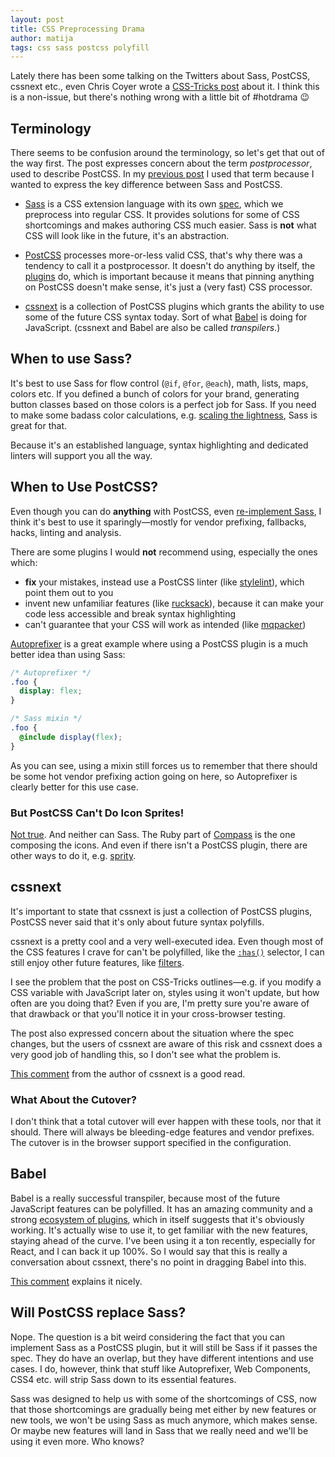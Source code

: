 ```yaml
---
layout: post
title: CSS Preprocessing Drama
author: matija
tags: css sass postcss polyfill
---
```


Lately there has been some talking on the Twitters about Sass, PostCSS, cssnext etc., even Chris Coyer wrote a [CSS-Tricks post](https://css-tricks.com/the-trouble-with-preprocessing-based-on-future-specs/) about it. I think this is a non-issue, but there's nothing wrong with a little bit of #hotdrama :wink:

## Terminology

There seems to be confusion around the terminology, so let's get that out of the way first. The post expresses concern about the term *postprocessor*, used to describe PostCSS. In my [previous post](http://twin.github.io/css-pre-vs-post-processing/) I used that term because I wanted to express the key difference between Sass and PostCSS.

  * [Sass] is a CSS extension language with its own [spec][sass-spec], which we preprocess into regular CSS. It provides solutions for some of CSS shortcomings and makes authoring CSS much easier. Sass is **not** what CSS will look like in the future, it's an abstraction.

  * [PostCSS] processes more-or-less valid CSS, that's why there was a tendency to call it a postprocessor. It doesn't do anything by itself, the [plugins][postcss-plugins] do, which is important because it means that pinning anything on PostCSS doesn't make sense, it's just a (very fast) CSS processor.

  * [cssnext] is a collection of PostCSS plugins which grants the ability to use some of the future CSS syntax today. Sort of what [Babel] is doing for JavaScript. (cssnext and Babel are also be called *transpilers*.)

## When to use Sass?

It's best to use Sass for flow control (`@if`, `@for`, `@each`), math, lists, maps, colors etc. If you defined a bunch of colors for your brand, generating button classes based on those colors is a perfect job for Sass. If you need to make some badass color calculations, e.g. [scaling the lightness], Sass is great for that.

Because it's an established language, syntax highlighting and dedicated linters will support you all the way.

## When to Use PostCSS?

Even though you can do **anything** with PostCSS, even [re-implement Sass][precss], I think it's best to use it sparingly—mostly for vendor prefixing, fallbacks, hacks, linting and analysis.

There are some plugins I would **not** recommend using, especially the ones which:

  * **fix** your mistakes, instead use a PostCSS linter (like [stylelint]), which point them out to you
  * invent new unfamiliar features (like [rucksack]), because it can make your code less accessible and break syntax highlighting
  * can't guarantee that your CSS will work as intended (like [mqpacker])

[Autoprefixer] is a great example where using a PostCSS plugin is a much better idea than using Sass:

```scss
/* Autoprefixer */
.foo {
  display: flex;
}

/* Sass mixin */
.foo {
  @include display(flex);
}
```

As you can see, using a mixin still forces us to remember that there should be some hot vendor prefixing action going on here, so Autoprefixer is clearly better for this use case.

### But PostCSS Can't Do Icon Sprites!

[Not true][sprites]. And neither can Sass. The Ruby part of [Compass] is the one composing the icons. And even if there isn't a PostCSS plugin, there are other ways to do it, e.g. [sprity].

## cssnext

It's important to state that cssnext is just a collection of PostCSS plugins, PostCSS never said that it's only about future syntax polyfills.

cssnext is a pretty cool and a very well-executed idea. Even though most of the CSS features I crave for can't be polyfilled, like the [`:has()`] selector, I can still enjoy other future features, like [filters].

I see the problem that the post on CSS-Tricks outlines—e.g. if you modify a CSS variable with JavaScript later on, styles using it won't update, but how often are you doing that? Even if you are, I'm pretty sure you're aware of that drawback or that you'll notice it in your cross-browser testing.

The post also expressed concern about the situation where the spec changes, but the users of cssnext are aware of this risk and cssnext does a very good job of handling this, so I don't see what the problem is.

[This comment][cssnext-comment] from the author of cssnext is a good read.

### What About the Cutover?

I don't think that a total cutover will ever happen with these tools, nor that it should. There will always be bleeding-edge features and vendor prefixes. The cutover is in the browser support specified in the configuration.

## Babel

Babel is a really successful transpiler, because most of the future JavaScript features can be polyfilled. It has an amazing community and a strong [ecosystem of plugins][babel-gh], which in itself suggests that it's obviously working. It's actually wise to use it, to get familiar with the new features, staying ahead of the curve. I've been using it a ton recently, especially for React, and I can back it up 100%. So I would say that this is really a conversation about cssnext, there's no point in dragging Babel into this.

[This comment][babel-comment] explains it nicely.

## Will PostCSS replace Sass?

Nope. The question is a bit weird considering the fact that you can implement Sass as a PostCSS plugin, but it will still be Sass if it passes the spec. They do have an overlap, but they have different intentions and use cases. I do, however, think that stuff like Autoprefixer, Web Components, CSS4 etc. will strip Sass down to its essential features.

Sass was designed to help us with some of the shortcomings of CSS, now that those shortcomings are gradually being met either by new features or new tools, we won't be using Sass as much anymore, which makes sense. Or maybe new features will land in Sass that we really need and we'll be using it even more. Who knows?

[sass]: http://sass-lang.com/
[sass-spec]: https://github.com/sass/sass-spec
[sass-docs]: http://sass-lang.com/documentation/file.SASS_REFERENCE.html
[scaling the lightness]: https://github.com/silvenon/generator-wbp/blob/7d33d6c472d09744bad0b6b06292c53f670d40e3/generators/app/templates/styles/_functions.scss#L14-L20
[compass]: http://compass-style.org/
[sprity]: https://www.npmjs.com/package/sprity
[postcss]: https://github.com/postcss/postcss
[postcss-plugins]: https://github.com/postcss/postcss#plugins
[precss]: https://github.com/jonathantneal/precss
[stylelint]: https://github.com/stylelint/stylelint
[rucksack]: https://github.com/simplaio/rucksack
[mqpacker]: https://github.com/hail2u/node-css-mqpacker#known-issues
[sprites]: https://github.com/2createStudio/postcss-sprites
[autoprefixer]: https://github.com/postcss/autoprefixer
[cssnext]: http://cssnext.io/
[`:has()`]: https://drafts.csswg.org/selectors-4/#relational
[filters]: https://github.com/iamvdo/pleeease-filters#example
[cssnext-comment]: https://css-tricks.com/the-trouble-with-preprocessing-based-on-future-specs/#comment-1595997
[babel]: https://babeljs.io/
[babel-gh]: https://github.com/babel
[babel-comment]: https://css-tricks.com/the-trouble-with-preprocessing-based-on-future-specs/#comment-1595970
